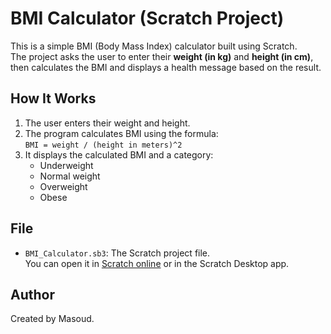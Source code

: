# BMI Calculator (Scratch Project)

This is a simple BMI (Body Mass Index) calculator built using Scratch.  
The project asks the user to enter their **weight (in kg)** and **height (in cm)**, then calculates the BMI and displays a health message based on the result.

## How It Works

1. The user enters their weight and height.
2. The program calculates BMI using the formula:  
   `BMI = weight / (height in meters)^2`
3. It displays the calculated BMI and a category:
   - Underweight
   - Normal weight
   - Overweight
   - Obese

## File

- `BMI_Calculator.sb3`: The Scratch project file.  
  You can open it in [Scratch online](https://scratch.mit.edu) or in the Scratch Desktop app.

## Author

Created by Masoud.
